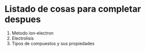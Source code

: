 # Listado de cosas para completar despues

1. Metodo ion-electron
1. Electrolisis
1. Tipos de compuestos y sus propiedades

